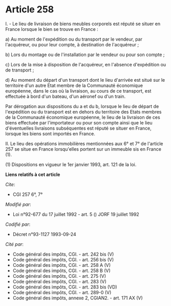 # Article 258

I. - Le lieu de livraison de biens meubles corporels est réputé se situer en France lorsque le bien se trouve en France :

a) Au moment de l'expédition ou du transport par le vendeur, par l'acquéreur, ou pour leur compte, à destination de
l'acquéreur ;

b) Lors du montage ou de l'installation par le vendeur ou pour son compte ;

c) Lors de la mise à disposition de l'acquéreur, en l'absence d'expédition ou de transport ;

d) Au moment du départ d'un transport dont le lieu d'arrivée est situé sur le territoire d'un autre Etat membre de la
Communauté économique européenne, dans le cas où la livraison, au cours de ce transport, est effectuée à bord d'un bateau,
d'un aéronef ou d'un train.

Par dérogation aux dispositions du a et du b, lorsque le lieu de départ de l'expédition ou du transport est en dehors du
territoire des Etats membres de la Communauté économique européenne, le lieu de la livraison de ces biens effectuée par
l'importateur ou pour son compte ainsi que le lieu d'éventuelles livraisons subséquentes est réputé se situer en France,
lorsque les biens sont importés en France.

II. Le lieu des opérations immobilières mentionnées aux 6° et 7° de l'article 257 se situe en France lorsqu'elles portent sur
un immeuble sis en France (1).

(1) Dispositions en vigueur le 1er janvier 1993, art. 121 de la loi.

**Liens relatifs à cet article**

_Cite_:

  - CGI 257 6°, 7°

_Modifié par_:

  - Loi n°92-677 du 17 juillet 1992 - art. 5 () JORF 19 juillet 1992

_Codifié par_:

  - Décret n°93-1127 1993-09-24

_Cité par_:

  - Code général des impôts, CGI. - art. 242 bis (V)
  - Code général des impôts, CGI. - art. 256 bis (V)
  - Code général des impôts, CGI. - art. 258 A (V)
  - Code général des impôts, CGI. - art. 258 B (V)
  - Code général des impôts, CGI. - art. 275 (V)
  - Code général des impôts, CGI. - art. 283 (V)
  - Code général des impôts, CGI. - art. 283 bis (VD)
  - Code général des impôts, CGI. - art. 289-0 (V)
  - Code général des impôts, annexe 2, CGIAN2. - art. 171 AX (V)
